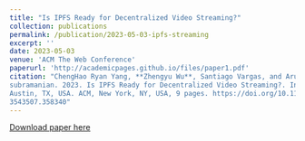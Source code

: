 ```yaml
---
title: "Is IPFS Ready for Decentralized Video Streaming?"
collection: publications
permalink: /publication/2023-05-03-ipfs-streaming
excerpt: ''
date: 2023-05-03
venue: 'ACM The Web Conference'
paperurl: 'http://academicpages.github.io/files/paper1.pdf'
citation: "ChengHao Ryan Yang, **Zhengyu Wu**, Santiago Vargas, and Aruna Bala-
subramanian. 2023. Is IPFS Ready for Decentralized Video Streaming?. In Proceedings of the ACM Web Conference 2023 (WWW ’23), May 1–5, 2023,
Austin, TX, USA. ACM, New York, NY, USA, 9 pages. https://doi.org/10.1145/
3543507.358340"
---
```


[Download paper here](http://littlespeechless.github.io/bio/files/paper1.pdf)

